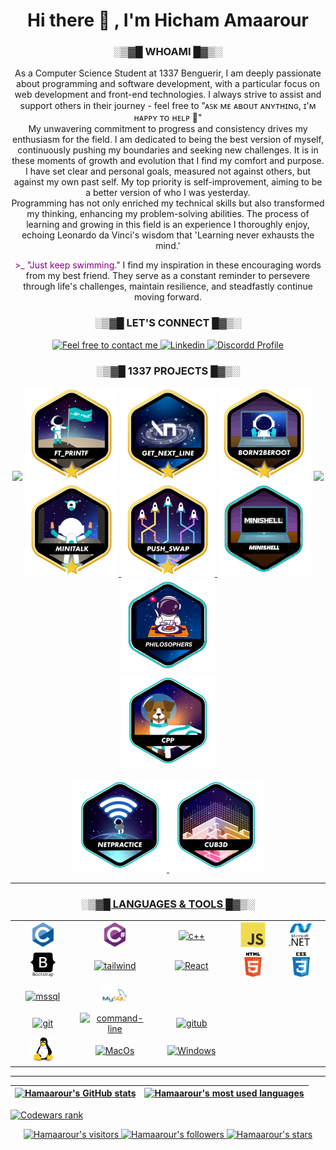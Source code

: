 <h1 align="center">Hi there 👋 , I'm Hicham Amaarour</h1>

 <div align="center">
<!--   <a href="https://github.com/Hamaarour/Hamaarour">
  <img src="https://badge.mediaplus.ma/greenbinary/hamaarou" alt="hamaarou's 42 stats" />
  </a> -->
</div>


 

<h3 align="center">░▒▓█ WHOAMI █▓▒░</h3>

<p align="center">
As a Computer Science Student at 1337 Benguerir, I am deeply passionate about programming and software development, with a particular focus on web development and front-end technologies. I always strive to assist and support others in their journey - feel free to "ᴀꜱᴋ ᴍᴇ ᴀʙᴏᴜᴛ ᴀɴʏᴛʜɪɴɢ, ɪ'ᴍ ʜᴀᴘᴘʏ ᴛᴏ ʜᴇʟᴘ 🙂" <br>
My unwavering commitment to progress and consistency drives my enthusiasm for the field. I am dedicated to being the best version of myself, continuously pushing my boundaries and seeking new challenges. It is in these moments of growth and evolution that I find my comfort and purpose.
I have set clear and personal goals, measured not against others, but against my own past self. My top priority is self-improvement, aiming to be a better version of who I was yesterday.<br>
Programming has not only enriched my technical skills but also transformed my thinking, enhancing my problem-solving abilities. The process of learning and growing in this field is an experience I thoroughly enjoy, echoing Leonardo da Vinci's wisdom that 'Learning never exhausts the mind.'
<br>

<p align="center">
  <font color="purple"> >_ "Just keep swimming."</font>
I find my inspiration in these encouraging words from my best friend. They serve as a constant reminder to persevere through life's challenges, maintain resilience, and steadfastly continue moving forward.
</p>
</p>


 
<h3 align="center">░▒▓█ LET'S CONNECT █▓▒░</h3>
  
  
  
 
<p align="center">
	<a href="mailto:amaarour.hicham97@gmail.com">
	<img alt="Feel free to contact me" src="https://img.shields.io/badge/-Email-%238B3ED2?style=flat&logo=Gmail&logoColor=white&link=mailto:amaarour.hicham97@gmail.com" />
	</a>
	<a href="https://www.linkedin.com/in/hicham-amaarour-5a1b84220/">
	<img alt="Linkedin" src="https://img.shields.io/badge/-Linkedin-%238B3ED2?style=flat&logo=Linkedin&logoColor=white&link=https:https://www.linkedin.com/in/hicham-amaarour-5a1b84220/" />
	</a>
	<a href="https://https://discord.com/users/690657837067796522">
	<img alt="Discordd Profile" src="https://img.shields.io/badge/-Discord-%238B3ED2?style=flat&logo=discord&logoColor=white" />
	</a>
</p>


<div align="center">
	
<h3>░▒▓█ 1337 PROJECTS █▓▒░</h3>


<a href="https://github.com/Hamaarour/libft-1337"><img src="https://cdn.discordapp.com/attachments/780570837505540126/897951891395313725/libfte.png"></a>
<a href="https://github.com/Hamaarour/ft_printf_1337"><img src="https://github.com/ablaamim/ft_printf/blob/main/SRC/ft_printfm.png"></a>
<a href="https://github.com/Hamaarour/get_next_line_1337"><img src="https://github.com/ablaamim/Get_Next_Line/blob/main/SRC/get_next_linem.png"></a>
<a href="https://github.com/Hamaarour/Born2Beroot_1337"><img src="https://github.com/ablaamim/Born2BeRoot/blob/main/SRC/born2berootm.png"></a>
<a href="https://github.com/Hamaarour/So_Long_42"><img src="https://cdn.discordapp.com/attachments/780570837505540126/974802342400655360/so_long.png">
<a href="https://github.com/Hamaarour/Minitalk_42"><img src="https://github.com/Hamaarour/Minitalk_42/blob/main/minitalkm.png">
</a>
<a href="https://github.com/Hamaarour/push_swap"><img src="https://github.com/Hamaarour/push_swap/blob/main/push_swapm.png">
<a href="https://github.com/Hamaarour/minishell"><img src="https://github.com/Hamaarour/minishell/blob/Parsing/minishell.png">	
<a href="https://github.com/Hamaarour/Philosopher"><img src="https://github.com/Hamaarour/Philosopher/blob/main/assets/philosophers.png">	
<a href="https://github.com/Hamaarour/CPP_Modules"><img src="https://github.com/Hamaarour/CPP_Modules/blob/main/assets/cppe.png">

<a href="https://github.com/Hamaarour/Net_Practice"><img src="https://github.com/Hamaarour/Net_Practice/blob/main/assets/netpracticee.png">
<a href="https://github.com/Hamaarour/Cub3D_1337"><img 
src="https://github.com/Hamaarour/Cub3D_1337/blob/parsing/assets/cub3de.png">


 
</div>






---



<div align="center"><h3>░▒▓█ LANGUAGES & TOOLS █▓▒░</h3></div>



<table width="100" align="center">
	<!-- ROW 1 -->
<tr>
    <td align='center' width="190">
        <a href="https://www.cprogramming.com/" target="_blank" rel="noreferrer"> 
	<img src="https://raw.githubusercontent.com/devicons/devicon/master/icons/c/c-original.svg" alt="c" width="40" height="40"/> 
	</a> 
    </td>
    <td align='center' width="190">
        <a href="https://www.w3schools.com/cs/" target="_blank" rel="noreferrer"> 
	<img src="https://raw.githubusercontent.com/devicons/devicon/master/icons/csharp/csharp-original.svg" alt="csharp" width="40" height="40"/> 
	</a>
    </td>
    <td align='center' width="190">
        <a href="https://en.cppreference.com/w/" target="_blank" rel="noreferrer">
	<img src="https://cdn.worldvectorlogo.com/logos/c.svg" alt="c++" width="40" height="40"/>
	</a> 
    </td>
     <td align='center' width="190">
       <a href="https://developer.mozilla.org/en-US/docs/Web/JavaScript" target="_blank" rel="noreferrer"> 
	<img src="https://raw.githubusercontent.com/devicons/devicon/master/icons/javascript/javascript-original.svg" alt="javascript" width="40" height="40"/> </a>
	<br>
    </td>
    <td align='center'  width="190">
        <a href="https://dotnet.microsoft.com/" target="_blank" rel="noreferrer"> 
	  <img src="https://raw.githubusercontent.com/devicons/devicon/master/icons/dot-net/dot-net-original-wordmark.svg" alt="dotnet" width="40" height="40"/>
	</a> 
    </td>
</tr>
	<!-- ROW 2-->
<tr>
    <td align='center' width="190">
       <a href="https://getbootstrap.com" target="_blank" rel="noreferrer"> 
	<img src="https://raw.githubusercontent.com/devicons/devicon/master/icons/bootstrap/bootstrap-plain-wordmark.svg" alt="bootstrap" width="40" height="40"/>
	</a>
    </td>
    <td align='center' width="190">
       <img src="https://www.vectorlogo.zone/logos/tailwindcss/tailwindcss-icon.svg" alt="tailwind" width="40" height="40">
    </td>
     <td align='center' width="190">
         <img src="https://upload.wikimedia.org/wikipedia/commons/a/a7/React-icon.svg" alt="React" width="40" height="40">
    </td>
    <td align='center'>
       <a>
          <img src="https://raw.githubusercontent.com/devicons/devicon/master/icons/html5/html5-original-wordmark.svg" alt="html5" width="40" height="40"/> 
       </a> 
     </td>
	<td align='center'>
          <a href="https://www.w3schools.com/css/" target="_blank" rel="noreferrer">
	    <img src="https://raw.githubusercontent.com/devicons/devicon/master/icons/css3/css3-original-wordmark.svg" alt="css3" width="40" height="40"/> 
	  </a>
         </td>
</tr>
	<!-- ROW 3-->
<tr>
  <td align='center'>
        <a href="https://www.microsoft.com/en-us/sql-server" target="_blank" rel="noreferrer"> 
	<img src="https://www.svgrepo.com/show/303229/microsoft-sql-server-logo.svg" alt="mssql" width="40" height="40"/> 
	</a> 
  </td>
 <td align='center'>
  <a href="https://www.mysql.com/" target="_blank" rel="noreferrer"> 
	<img src="https://raw.githubusercontent.com/devicons/devicon/master/icons/mysql/mysql-original-wordmark.svg" alt="mysql" width="40" height="40"/> 
	</a>
 </td>
<tr/>
	<!-- ROW 4-->
<tr>
    <td align='center' width="190">
        <a href="https://git-scm.com/" target="_blank" rel="noreferrer"> 
  	<img src="https://www.vectorlogo.zone/logos/git-scm/git-scm-icon.svg" alt="git" width="40" height="40"/> </a> <a href="https://www.w3.org/html/" 		target="_blank" rel="noreferrer">
    </td>
    <td align='center' width="190">
        <img src="https://github.githubassets.com/images/modules/logos_page/Octocat.png" alt="command-line" width="40" height="40">
    </td>
    <td align='center' width="190" >
        <img src="https://img.icons8.com/color/2x/command-line.png" alt="gitub" width="40" height="40">
    </td>
</tr>
<!-- ROW 5-->
<tr>
    <td align='center' width="190">
	<a href="https://www.linux.org/" target="_blank" rel="noreferrer">
  	<img src="https://raw.githubusercontent.com/devicons/devicon/master/icons/linux/linux-original.svg" alt="linux" width="40" height="40"/> 
  	</a>
    </td>
	<td align='center' width="190">
	<a href="" target="_blank" rel="noreferrer">
  	<img src="https://www.freeiconspng.com/uploads/brushed-metal-apple-mac-icon-29.png" alt="MacOs" width="40" height="40"> 	
  	</a>
    </td>
     </td>
	<td align='center' width="190">
	<a href="" target="_blank" rel="noreferrer">
  	<img src="https://www.freeiconspng.com/uploads/microsoft-windows-logo-png-5.png" alt="Windows" width="40" height="40"> 	
  	</a>
	</td>
</table>
<!-- -->

---------------
| [![Hamaarour's GitHub stats](https://github-readme-stats.vercel.app/api?username=Hamaarour&count_private=true&show_icons=true&hide=issues&hide_border=true&theme=jolly)](https://github.com/Hamaarour?tab=repositories) | [![Hamaarour's most used languages](https://github-readme-stats.vercel.app/api/top-langs/?username=Hamaarour&layout=compact&hide_border=true&theme=jolly)](https://github.com/Hamaarour?tab=repositories) | 
|:-:|:-:|
	

</div> 



![Codewars rank](https://www.codewars.com/users/Hicham%20Amaarour/badges/large)



<p align="center">
<img alt="Hamaarour's visitors" src="https://komarev.com/ghpvc/?username=Hamaarour&color=8c36db&style=flat&label=visitors" />
<img alt="Hamaarour's followers" src="https://img.shields.io/github/followers/Hamaarour?color=blueviolet" />
<img alt="Hamaarour's stars" src="https://img.shields.io/github/stars/Hamaarour?color=blueviolet" />
</p>














